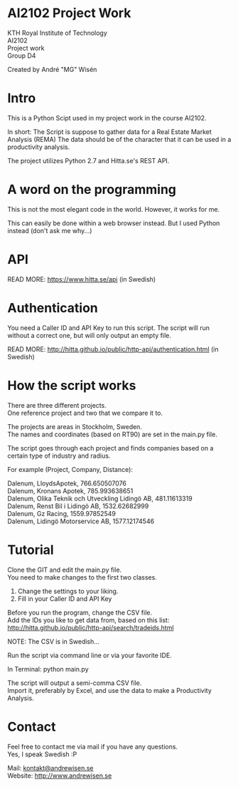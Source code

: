 # AI2102 Project Work
KTH Royal Institute of Technology<br /> 
AI2102<br />
Project work<br />
Group D4<br />

Created by André "MG" Wisén<br />

# Intro
This is a Python Scipt used in my project work in the course AI2102.

In short: The Script is suppose to gather data for a Real Estate Market Analysis (REMA) 
The data should be of the character that it can be used in a productivity analysis. 

The project utilizes Python 2.7 and Hitta.se's REST API.

# A word on the programming
This is not the most elegant code in the world.
However, it works for me.

This can easily be done within a web browser instead. 
But I used Python instead (don't ask me why...)

# API
READ MORE: https://www.hitta.se/api (in Swedish)

# Authentication
You need a Caller ID and API Key to run this script.
The script will run without a correct one, but will only output an empty file.

READ MORE: http://hitta.github.io/public/http-api/authentication.html (in Swedish)

# How the script works
There are three different projects.<br />
One reference project and two that we compare it to.

The projects are areas in Stockholm, Sweden.<br />
The names and coordinates (based on RT90) are set in the main.py file.

The script goes through each project and finds companies based on a certain type of industry and radius.

For example (Project, Company, Distance):

Dalenum, LloydsApotek, 766.650507076<br />
Dalenum,	Kronans Apotek, 785.993638651<br />
Dalenum, Olika Teknik och Utveckling Lidingö AB, 481.11613319<br />
Dalenum, Renst Bil i Lidingö AB, 1532.62682999<br />
Dalenum, Gz Racing, 1559.97852549<br />
Dalenum, Lidingö Motorservice AB, 1577.12174546<br />
 
# Tutorial
Clone the GIT and edit the main.py file. <br />
You need to make changes to the first two classes.

1. Change the settings to your liking.
2. Fill in your Caller ID and API Key

Before you run the program, change the CSV file.<br />
Add the IDs you like to get data from, based on this list:<br />
http://hitta.github.io/public/http-api/search/tradeids.html

NOTE: The CSV is in Swedish...

Run the script via command line or via your favorite IDE.

In Terminal: python main.py<br />

The script will output a semi-comma CSV file. <br />
Import it, preferably by Excel, and use the data to make a Productivity Analysis.

# Contact
Feel free to contact me via mail if you have any questions. <br />
Yes, I speak Swedish :P

Mail: kontakt@andrewisen.se <br />
Website: http://www.andrewisen.se <br />
